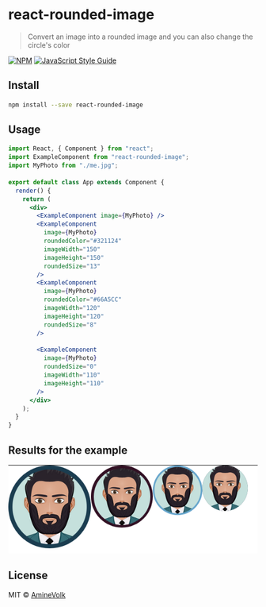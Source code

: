# react-rounded-image

> Convert an image into a rounded image and you can also change the circle's color

[![NPM](https://img.shields.io/npm/v/react-rounded-image.svg)](https://www.npmjs.com/package/react-rounded-image) [![JavaScript Style Guide](https://img.shields.io/badge/code_style-standard-brightgreen.svg)](https://standardjs.com)

## Install

```bash
npm install --save react-rounded-image
```

## Usage

```jsx
import React, { Component } from "react";
import ExampleComponent from "react-rounded-image";
import MyPhoto from "./me.jpg";

export default class App extends Component {
  render() {
    return (
      <div>
        <ExampleComponent image={MyPhoto} />
        <ExampleComponent
          image={MyPhoto}
          roundedColor="#321124"
          imageWidth="150"
          imageHeight="150"
          roundedSize="13"
        />
        <ExampleComponent
          image={MyPhoto}
          roundedColor="#66A5CC"
          imageWidth="120"
          imageHeight="120"
          roundedSize="8"
        />

        <ExampleComponent
          image={MyPhoto}
          roundedSize="0"
          imageWidth="110"
          imageHeight="110"
        />
      </div>
    );
  }
}
```

## Results for the example

<img src="./result_example.png" alt="Result"/>

## License

MIT © [AmineVolk](https://github.com/AmineVolk)
